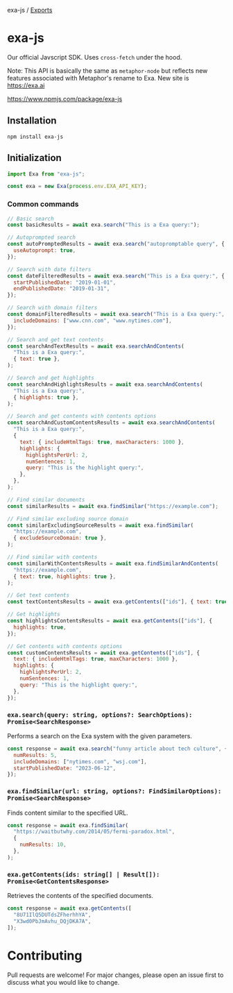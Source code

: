 exa-js / [Exports](modules.md)

# exa-js

Our official Javscript SDK. Uses `cross-fetch` under the hood.

Note: This API is basically the same as `metaphor-node` but reflects new
features associated with Metaphor's rename to Exa. New site is https://exa.ai

https://www.npmjs.com/package/exa-js

## Installation

```
npm install exa-js
```

## Initialization

```js
import Exa from "exa-js";

const exa = new Exa(process.env.EXA_API_KEY);
```

### Common commands

```js
// Basic search
const basicResults = await exa.search("This is a Exa query:");

// Autoprompted search
const autoPromptedResults = await exa.search("autopromptable query", {
  useAutoprompt: true,
});

// Search with date filters
const dateFilteredResults = await exa.search("This is a Exa query:", {
  startPublishedDate: "2019-01-01",
  endPublishedDate: "2019-01-31",
});

// Search with domain filters
const domainFilteredResults = await exa.search("This is a Exa query:", {
  includeDomains: ["www.cnn.com", "www.nytimes.com"],
});

// Search and get text contents
const searchAndTextResults = await exa.searchAndContents(
  "This is a Exa query:",
  { text: true },
);

// Search and get highlights
const searchAndHighlightsResults = await exa.searchAndContents(
  "This is a Exa query:",
  { highlights: true },
);

// Search and get contents with contents options
const searchAndCustomContentsResults = await exa.searchAndContents(
  "This is a Exa query:",
  {
    text: { includeHtmlTags: true, maxCharacters: 1000 },
    highlights: {
      highlightsPerUrl: 2,
      numSentences: 1,
      query: "This is the highlight query:",
    },
  },
);

// Find similar documents
const similarResults = await exa.findSimilar("https://example.com");

// Find similar excluding source domain
const similarExcludingSourceResults = await exa.findSimilar(
  "https://example.com",
  { excludeSourceDomain: true },
);

// Find similar with contents
const similarWithContentsResults = await exa.findSimilarAndContents(
  "https://example.com",
  { text: true, highlights: true },
);

// Get text contents
const textContentsResults = await exa.getContents(["ids"], { text: true });

// Get highlights
const highlightsContentsResults = await exa.getContents(["ids"], {
  highlights: true,
});

// Get contents with contents options
const customContentsResults = await exa.getContents(["ids"], {
  text: { includeHtmlTags: true, maxCharacters: 1000 },
  highlights: {
    highlightsPerUrl: 2,
    numSentences: 1,
    query: "This is the highlight query:",
  },
});
```

### `exa.search(query: string, options?: SearchOptions): Promise<SearchResponse>`

Performs a search on the Exa system with the given parameters.

```javascript
const response = await exa.search("funny article about tech culture", {
  numResults: 5,
  includeDomains: ["nytimes.com", "wsj.com"],
  startPublishedDate: "2023-06-12",
});
```

### `exa.findSimilar(url: string, options?: FindSimilarOptions): Promise<SearchResponse>`

Finds content similar to the specified URL.

```javascript
const response = await exa.findSimilar(
  "https://waitbutwhy.com/2014/05/fermi-paradox.html",
  {
    numResults: 10,
  },
);
```

### `exa.getContents(ids: string[] | Result[]): Promise<GetContentsResponse>`

Retrieves the contents of the specified documents.

```javascript
const response = await exa.getContents([
  "8U71IlQ5DUTdsZFherhhYA",
  "X3wd0PbJmAvhu_DQjDKA7A",
]);
```

# Contributing

Pull requests are welcome! For major changes, please open an issue first to discuss what you would like to change.
